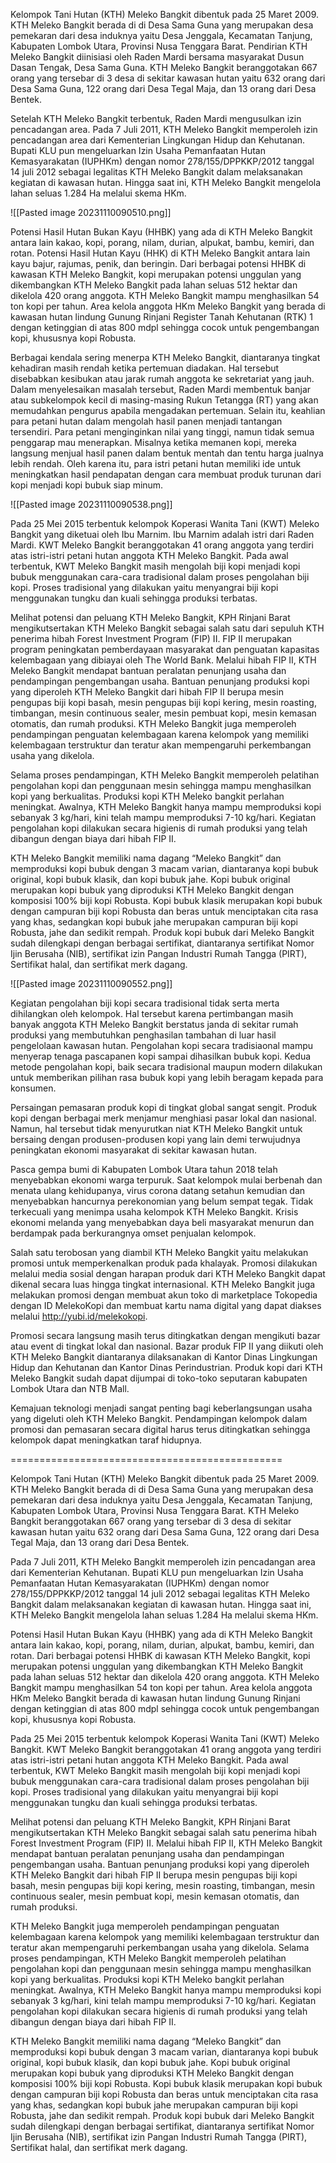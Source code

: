 Kelompok Tani Hutan (KTH) Meleko Bangkit dibentuk pada 25 Maret 2009. KTH Meleko Bangkit berada di di Desa Sama Guna yang merupakan desa pemekaran dari desa induknya yaitu Desa Jenggala, Kecamatan Tanjung, Kabupaten Lombok Utara, Provinsi Nusa Tenggara Barat. Pendirian KTH Meleko Bangkit diinisiasi oleh Raden Mardi bersama masyarakat Dusun Dasan Tengak, Desa Sama Guna. KTH Meleko Bangkit beranggotakan 667 orang yang tersebar di 3 desa di sekitar kawasan hutan yaitu 632 orang dari Desa Sama Guna, 122 orang dari Desa Tegal Maja, dan 13 orang dari Desa Bentek.

Setelah KTH Meleko Bangkit terbentuk, Raden Mardi mengusulkan izin pencadangan area. Pada 7 Juli 2011, KTH Meleko Bangkit memperoleh izin pencadangan area dari Kementerian Lingkungan Hidup dan Kehutanan. Bupati KLU pun mengeluarkan Izin Usaha Pemanfaatan Hutan Kemasyarakatan (IUPHKm) dengan nomor 278/155/DPPKKP/2012 tanggal 14 juli 2012 sebagai legalitas KTH Meleko Bangkit dalam melaksanakan kegiatan di kawasan hutan. Hingga saat ini, KTH Meleko Bangkit mengelola lahan seluas 1.284 Ha melalui skema HKm.

![[Pasted image 20231110090510.png]]

Potensi Hasil Hutan Bukan Kayu (HHBK) yang ada di KTH Meleko Bangkit antara lain kakao, kopi, porang, nilam, durian, alpukat, bambu, kemiri, dan rotan. Potensi Hasil Hutan Kayu (HHK) di KTH Meleko Bangkit antara lain kayu bajur, rajumas, penik, dan beringin. Dari berbagai potensi HHBK di kawasan KTH Meleko Bangkit, kopi merupakan potensi unggulan yang dikembangkan KTH Meleko Bangkit pada lahan seluas 512 hektar dan dikelola 420 orang anggota. KTH Meleko Bangkit mampu menghasilkan 54 ton kopi per tahun. Area kelola anggota HKm Meleko Bangkit yang berada di kawasan hutan lindung Gunung Rinjani Register Tanah Kehutanan (RTK) 1 dengan ketinggian di atas 800 mdpl sehingga cocok untuk pengembangan kopi, khususnya kopi Robusta.

Berbagai kendala sering menerpa KTH Meleko Bangkit, diantaranya tingkat kehadiran masih rendah ketika pertemuan diadakan. Hal tersebut disebabkan kesibukan atau jarak rumah anggota ke sekretariat yang jauh. Dalam menyelesaikan masalah tersebut, Raden Mardi membentuk banjar atau subkelompok kecil di masing-masing Rukun Tetangga (RT) yang akan memudahkan pengurus apabila mengadakan pertemuan. Selain itu, keahlian para petani hutan dalam mengolah hasil panen menjadi tantangan tersendiri. Para petani menginginkan nilai yang tinggi, namun tidak semua penggarap mau menerapkan. Misalnya ketika memanen kopi, mereka langsung menjual hasil panen dalam bentuk mentah dan tentu harga jualnya lebih rendah. Oleh karena itu, para istri petani hutan memiliki ide untuk meningkatkan hasil pendapatan dengan cara membuat produk turunan dari kopi menjadi kopi bubuk siap minum. 

![[Pasted image 20231110090538.png]]

Pada 25 Mei 2015 terbentuk kelompok Koperasi Wanita Tani (KWT) Meleko Bangkit yang diketuai oleh Ibu Marnim. Ibu Marnim adalah istri dari Raden Mardi. KWT Meleko Bangkit beranggotakan 41 orang anggota yang terdiri atas istri-istri petani hutan anggota KTH Meleko Bangkit. Pada awal terbentuk, KWT Meleko Bangkit masih mengolah biji kopi menjadi kopi bubuk menggunakan cara-cara tradisional dalam proses pengolahan biji kopi. Proses tradisional yang dilakukan yaitu menyangrai biji kopi menggunakan tungku dan kuali sehingga produksi terbatas.

Melihat potensi dan peluang KTH Meleko Bangkit, KPH Rinjani Barat mengikutsertakan KTH Meleko Bangkit sebagai salah satu dari sepuluh KTH penerima hibah Forest Investment Program (FIP) II. FIP II merupakan program peningkatan pemberdayaan masyarakat dan penguatan kapasitas kelembagaan yang dibiayai oleh The World Bank. Melalui hibah FIP II, KTH Meleko Bangkit mendapat bantuan peralatan penunjang usaha dan pendampingan pengembangan usaha. Bantuan penunjang produksi kopi yang diperoleh KTH Meleko Bangkit dari hibah FIP II berupa mesin pengupas biji kopi basah, mesin pengupas biji kopi kering, mesin roasting, timbangan, mesin continuous sealer, mesin pembuat kopi, mesin kemasan otomatis, dan rumah produksi. KTH Meleko Bangkit juga memperoleh pendampingan penguatan kelembagaan karena kelompok yang memiliki kelembagaan terstruktur dan teratur akan mempengaruhi perkembangan usaha yang dikelola. 

Selama proses pendampingan, KTH Meleko Bangkit memperoleh pelatihan pengolahan kopi dan penggunaan mesin sehingga mampu menghasilkan kopi yang berkualitas. Produksi kopi KTH Meleko bangkit perlahan meningkat. Awalnya, KTH Meleko Bangkit hanya mampu memproduksi kopi sebanyak 3 kg/hari, kini telah mampu memproduksi 7-10 kg/hari. Kegiatan pengolahan kopi dilakukan secara higienis di rumah produksi yang telah dibangun dengan biaya dari hibah FIP II.

KTH Meleko Bangkit memiliki nama dagang “Meleko Bangkit” dan memproduksi kopi bubuk dengan 3 macam varian, diantaranya kopi bubuk original, kopi bubuk klasik, dan kopi bubuk jahe. Kopi bubuk original merupakan kopi bubuk yang diproduksi KTH Meleko Bangkit dengan komposisi 100% biji kopi Robusta. Kopi bubuk klasik merupakan kopi bubuk dengan campuran biji kopi Robusta dan beras untuk menciptakan cita rasa yang khas, sedangkan kopi bubuk jahe merupakan campuran biji kopi Robusta, jahe dan sedikit rempah. Produk kopi bubuk dari Meleko Bangkit sudah dilengkapi dengan berbagai sertifikat, diantaranya sertifikat Nomor Ijin Berusaha (NIB), sertifikat izin Pangan Industri Rumah Tangga (PIRT), Sertifikat halal, dan sertifikat merk dagang.

![[Pasted image 20231110090552.png]]

Kegiatan pengolahan biji kopi secara tradisional tidak serta merta dihilangkan oleh kelompok. Hal tersebut karena pertimbangan masih banyak anggota KTH Meleko Bangkit berstatus janda di sekitar rumah produksi yang membutuhkan penghasilan tambahan di luar hasil pengelolaan kawasan hutan. Pengolahan kopi secara tradisiaonal mampu menyerap tenaga pascapanen kopi sampai dihasilkan bubuk kopi. Kedua metode pengolahan kopi, baik secara tradisional maupun modern dilakukan untuk memberikan pilihan rasa bubuk kopi yang lebih beragam kepada para konsumen. 

Persaingan pemasaran produk kopi di tingkat global sangat sengit. Produk kopi dengan berbagai merk menjamur menghiasi pasar lokal dan nasional. Namun, hal tersebut tidak menyurutkan niat KTH Meleko Bangkit untuk bersaing dengan produsen-produsen kopi yang lain demi terwujudnya peningkatan ekonomi masyarakat di sekitar kawasan hutan.

Pasca gempa bumi di Kabupaten Lombok Utara tahun 2018 telah menyebabkan ekonomi warga terpuruk. Saat kelompok mulai berbenah dan menata ulang kehidupanya, virus corona datang setahun kemudian dan menyebabkan hancurnya perekonomian yang belum sempat tegak. Tidak terkecuali yang menimpa usaha kelompok KTH Meleko Bangkit. Krisis ekonomi melanda yang menyebabkan daya beli masyarakat menurun dan berdampak pada berkurangnya omset penjualan kelompok.

Salah satu terobosan yang diambil KTH Meleko Bangkit yaitu melakukan promosi untuk memperkenalkan produk pada khalayak. Promosi dilakukan melalui media sosial dengan harapan produk dari KTH Meleko Bangkit dapat dikenal secara luas hingga tingkat internasional.  KTH Meleko Bangkit juga melakukan promosi dengan membuat akun toko di marketplace Tokopedia dengan ID MelekoKopi dan membuat kartu nama digital yang dapat diakses melalui http://yubi.id/melekokopi. 

Promosi secara langsung masih terus ditingkatkan dengan mengikuti bazar atau event di tingkat lokal dan nasional. Bazar produk FIP II yang diikuti oleh KTH Meleko Bangkit diantaranya dilaksanakan di Kantor Dinas Lingkungan Hidup dan Kehutanan dan Kantor Dinas Perindustrian. Produk kopi dari KTH Meleko Bangkit sudah dapat dijumpai di toko-toko seputaran kabupaten Lombok Utara dan NTB Mall.

Kemajuan teknologi menjadi sangat penting bagi keberlangsungan usaha yang digeluti oleh KTH Meleko Bangkit. Pendampingan kelompok dalam promosi dan pemasaran secara digital harus terus ditingkatkan sehingga kelompok dapat meningkatkan taraf hidupnya.


===============================================


Kelompok Tani Hutan (KTH) Meleko Bangkit dibentuk pada 25 Maret 2009. KTH Meleko Bangkit berada di di Desa Sama Guna yang merupakan desa pemekaran dari desa induknya yaitu Desa Jenggala, Kecamatan Tanjung, Kabupaten Lombok Utara, Provinsi Nusa Tenggara Barat. KTH Meleko Bangkit beranggotakan 667 orang yang tersebar di 3 desa di sekitar kawasan hutan yaitu 632 orang dari Desa Sama Guna, 122 orang dari Desa Tegal Maja, dan 13 orang dari Desa Bentek.

Pada 7 Juli 2011, KTH Meleko Bangkit memperoleh izin pencadangan area dari Kementerian Kehutanan. Bupati KLU pun mengeluarkan Izin Usaha Pemanfaatan Hutan Kemasyarakatan (IUPHKm) dengan nomor 278/155/DPPKKP/2012 tanggal 14 juli 2012 sebagai legalitas KTH Meleko Bangkit dalam melaksanakan kegiatan di kawasan hutan. Hingga saat ini, KTH Meleko Bangkit mengelola lahan seluas 1.284 Ha melalui skema HKm.

Potensi Hasil Hutan Bukan Kayu (HHBK) yang ada di KTH Meleko Bangkit antara lain kakao, kopi, porang, nilam, durian, alpukat, bambu, kemiri, dan rotan. Dari berbagai potensi HHBK di kawasan KTH Meleko Bangkit, kopi merupakan potensi unggulan yang dikembangkan KTH Meleko Bangkit pada lahan seluas 512 hektar dan dikelola 420 orang anggota. KTH Meleko Bangkit mampu menghasilkan 54 ton kopi per tahun. Area kelola anggota HKm Meleko Bangkit berada di kawasan hutan lindung Gunung Rinjani dengan ketinggian di atas 800 mdpl sehingga cocok untuk pengembangan kopi, khususnya kopi Robusta.

Pada 25 Mei 2015 terbentuk kelompok Koperasi Wanita Tani (KWT) Meleko Bangkit. KWT Meleko Bangkit beranggotakan 41 orang anggota yang terdiri atas istri-istri petani hutan anggota KTH Meleko Bangkit. Pada awal terbentuk, KWT Meleko Bangkit masih mengolah biji kopi menjadi kopi bubuk menggunakan cara-cara tradisional dalam proses pengolahan biji kopi. Proses tradisional yang dilakukan yaitu menyangrai biji kopi menggunakan tungku dan kuali sehingga produksi terbatas.

Melihat potensi dan peluang KTH Meleko Bangkit, KPH Rinjani Barat mengikutsertakan KTH Meleko Bangkit sebagai salah satu penerima hibah Forest Investment Program (FIP) II. Melalui hibah FIP II, KTH Meleko Bangkit mendapat bantuan peralatan penunjang usaha dan pendampingan pengembangan usaha. Bantuan penunjang produksi kopi yang diperoleh KTH Meleko Bangkit dari hibah FIP II berupa mesin pengupas biji kopi basah, mesin pengupas biji kopi kering, mesin roasting, timbangan, mesin continuous sealer, mesin pembuat kopi, mesin kemasan otomatis, dan rumah produksi. 

KTH Meleko Bangkit juga memperoleh pendampingan penguatan kelembagaan karena kelompok yang memiliki kelembagaan terstruktur dan teratur akan mempengaruhi perkembangan usaha yang dikelola. Selama proses pendampingan, KTH Meleko Bangkit memperoleh pelatihan pengolahan kopi dan penggunaan mesin sehingga mampu menghasilkan kopi yang berkualitas. Produksi kopi KTH Meleko bangkit perlahan meningkat. Awalnya, KTH Meleko Bangkit hanya mampu memproduksi kopi sebanyak 3 kg/hari, kini telah mampu memproduksi 7-10 kg/hari. Kegiatan pengolahan kopi dilakukan secara higienis di rumah produksi yang telah dibangun dengan biaya dari hibah FIP II.

KTH Meleko Bangkit memiliki nama dagang “Meleko Bangkit” dan memproduksi kopi bubuk dengan 3 macam varian, diantaranya kopi bubuk original, kopi bubuk klasik, dan kopi bubuk jahe. Kopi bubuk original merupakan kopi bubuk yang diproduksi KTH Meleko Bangkit dengan komposisi 100% biji kopi Robusta. Kopi bubuk klasik merupakan kopi bubuk dengan campuran biji kopi Robusta dan beras untuk menciptakan cita rasa yang khas, sedangkan kopi bubuk jahe merupakan campuran biji kopi Robusta, jahe dan sedikit rempah. Produk kopi bubuk dari Meleko Bangkit sudah dilengkapi dengan berbagai sertifikat, diantaranya sertifikat Nomor Ijin Berusaha (NIB), sertifikat izin Pangan Industri Rumah Tangga (PIRT), Sertifikat halal, dan sertifikat merk dagang.